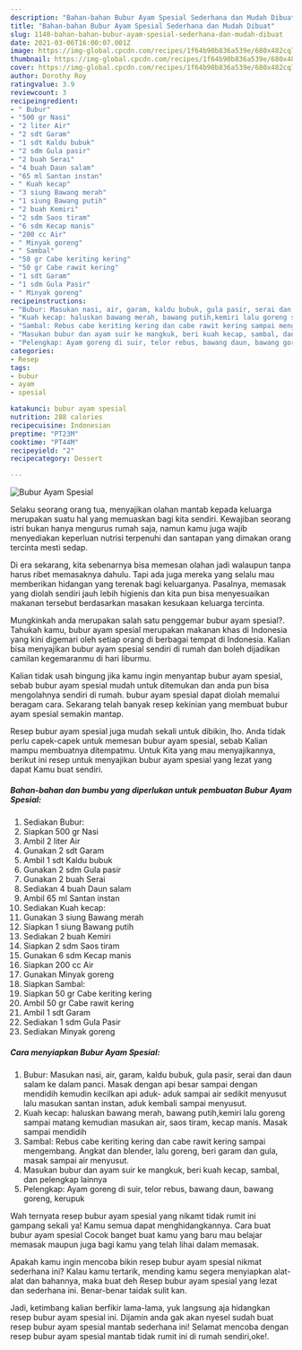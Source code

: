 ```yaml
---
description: "Bahan-bahan Bubur Ayam Spesial Sederhana dan Mudah Dibuat"
title: "Bahan-bahan Bubur Ayam Spesial Sederhana dan Mudah Dibuat"
slug: 1140-bahan-bahan-bubur-ayam-spesial-sederhana-dan-mudah-dibuat
date: 2021-03-06T16:00:07.001Z
image: https://img-global.cpcdn.com/recipes/1f64b90b836a539e/680x482cq70/bubur-ayam-spesial-foto-resep-utama.jpg
thumbnail: https://img-global.cpcdn.com/recipes/1f64b90b836a539e/680x482cq70/bubur-ayam-spesial-foto-resep-utama.jpg
cover: https://img-global.cpcdn.com/recipes/1f64b90b836a539e/680x482cq70/bubur-ayam-spesial-foto-resep-utama.jpg
author: Dorothy Roy
ratingvalue: 3.9
reviewcount: 3
recipeingredient:
- " Bubur"
- "500 gr Nasi"
- "2 liter Air"
- "2 sdt Garam"
- "1 sdt Kaldu bubuk"
- "2 sdm Gula pasir"
- "2 buah Serai"
- "4 buah Daun salam"
- "65 ml Santan instan"
- " Kuah kecap"
- "3 siung Bawang merah"
- "1 siung Bawang putih"
- "2 buah Kemiri"
- "2 sdm Saos tiram"
- "6 sdm Kecap manis"
- "200 cc Air"
- " Minyak goreng"
- " Sambal"
- "50 gr Cabe keriting kering"
- "50 gr Cabe rawit kering"
- "1 sdt Garam"
- "1 sdm Gula Pasir"
- " Minyak goreng"
recipeinstructions:
- "Bubur: Masukan nasi, air, garam, kaldu bubuk, gula pasir, serai dan daun salam ke dalam panci. Masak dengan api besar sampai dengan mendidih kemudin kecilkan api aduk- aduk sampai air sedikit menyusut lalu masukan santan instan, aduk kembali sampai menyusut."
- "Kuah kecap: haluskan bawang merah, bawang putih,kemiri lalu goreng sampai matang kemudian masukan air, saos tiram, kecap manis. Masak sampai mendidih"
- "Sambal: Rebus cabe keriting kering dan cabe rawit kering sampai mengembang. Angkat dan blender, lalu goreng, beri garam dan gula, masak sampai air menyusut."
- "Masukan bubur dan ayam suir ke mangkuk, beri kuah kecap, sambal, dan pelengkap lainnya"
- "Pelengkap: Ayam goreng di suir, telor rebus, bawang daun, bawang goreng, kerupuk"
categories:
- Resep
tags:
- bubur
- ayam
- spesial

katakunci: bubur ayam spesial 
nutrition: 288 calories
recipecuisine: Indonesian
preptime: "PT23M"
cooktime: "PT44M"
recipeyield: "2"
recipecategory: Dessert

---
```



![Bubur Ayam Spesial](https://img-global.cpcdn.com/recipes/1f64b90b836a539e/680x482cq70/bubur-ayam-spesial-foto-resep-utama.jpg)

Selaku seorang orang tua, menyajikan olahan mantab kepada keluarga merupakan suatu hal yang memuaskan bagi kita sendiri. Kewajiban seorang istri bukan hanya mengurus rumah saja, namun kamu juga wajib menyediakan keperluan nutrisi terpenuhi dan santapan yang dimakan orang tercinta mesti sedap.

Di era  sekarang, kita sebenarnya bisa memesan olahan jadi walaupun tanpa harus ribet memasaknya dahulu. Tapi ada juga mereka yang selalu mau memberikan hidangan yang terenak bagi keluarganya. Pasalnya, memasak yang diolah sendiri jauh lebih higienis dan kita pun bisa menyesuaikan makanan tersebut berdasarkan masakan kesukaan keluarga tercinta. 



Mungkinkah anda merupakan salah satu penggemar bubur ayam spesial?. Tahukah kamu, bubur ayam spesial merupakan makanan khas di Indonesia yang kini digemari oleh setiap orang di berbagai tempat di Indonesia. Kalian bisa menyajikan bubur ayam spesial sendiri di rumah dan boleh dijadikan camilan kegemaranmu di hari liburmu.

Kalian tidak usah bingung jika kamu ingin menyantap bubur ayam spesial, sebab bubur ayam spesial mudah untuk ditemukan dan anda pun bisa mengolahnya sendiri di rumah. bubur ayam spesial dapat diolah memalui beragam cara. Sekarang telah banyak resep kekinian yang membuat bubur ayam spesial semakin mantap.

Resep bubur ayam spesial juga mudah sekali untuk dibikin, lho. Anda tidak perlu capek-capek untuk memesan bubur ayam spesial, sebab Kalian mampu membuatnya ditempatmu. Untuk Kita yang mau menyajikannya, berikut ini resep untuk menyajikan bubur ayam spesial yang lezat yang dapat Kamu buat sendiri.

<!--inarticleads1-->

##### Bahan-bahan dan bumbu yang diperlukan untuk pembuatan Bubur Ayam Spesial:

1. Sediakan  Bubur:
1. Siapkan 500 gr Nasi
1. Ambil 2 liter Air
1. Gunakan 2 sdt Garam
1. Ambil 1 sdt Kaldu bubuk
1. Gunakan 2 sdm Gula pasir
1. Gunakan 2 buah Serai
1. Sediakan 4 buah Daun salam
1. Ambil 65 ml Santan instan
1. Sediakan  Kuah kecap:
1. Gunakan 3 siung Bawang merah
1. Siapkan 1 siung Bawang putih
1. Sediakan 2 buah Kemiri
1. Siapkan 2 sdm Saos tiram
1. Gunakan 6 sdm Kecap manis
1. Siapkan 200 cc Air
1. Gunakan  Minyak goreng
1. Siapkan  Sambal:
1. Siapkan 50 gr Cabe keriting kering
1. Ambil 50 gr Cabe rawit kering
1. Ambil 1 sdt Garam
1. Sediakan 1 sdm Gula Pasir
1. Sediakan  Minyak goreng




<!--inarticleads2-->

##### Cara menyiapkan Bubur Ayam Spesial:

1. Bubur: Masukan nasi, air, garam, kaldu bubuk, gula pasir, serai dan daun salam ke dalam panci. Masak dengan api besar sampai dengan mendidih kemudin kecilkan api aduk- aduk sampai air sedikit menyusut lalu masukan santan instan, aduk kembali sampai menyusut.
1. Kuah kecap: haluskan bawang merah, bawang putih,kemiri lalu goreng sampai matang kemudian masukan air, saos tiram, kecap manis. Masak sampai mendidih
1. Sambal: Rebus cabe keriting kering dan cabe rawit kering sampai mengembang. Angkat dan blender, lalu goreng, beri garam dan gula, masak sampai air menyusut.
1. Masukan bubur dan ayam suir ke mangkuk, beri kuah kecap, sambal, dan pelengkap lainnya
1. Pelengkap: Ayam goreng di suir, telor rebus, bawang daun, bawang goreng, kerupuk




Wah ternyata resep bubur ayam spesial yang nikamt tidak rumit ini gampang sekali ya! Kamu semua dapat menghidangkannya. Cara buat bubur ayam spesial Cocok banget buat kamu yang baru mau belajar memasak maupun juga bagi kamu yang telah lihai dalam memasak.

Apakah kamu ingin mencoba bikin resep bubur ayam spesial nikmat sederhana ini? Kalau kamu tertarik, mending kamu segera menyiapkan alat-alat dan bahannya, maka buat deh Resep bubur ayam spesial yang lezat dan sederhana ini. Benar-benar taidak sulit kan. 

Jadi, ketimbang kalian berfikir lama-lama, yuk langsung aja hidangkan resep bubur ayam spesial ini. Dijamin anda gak akan nyesel sudah buat resep bubur ayam spesial mantab sederhana ini! Selamat mencoba dengan resep bubur ayam spesial mantab tidak rumit ini di rumah sendiri,oke!.


